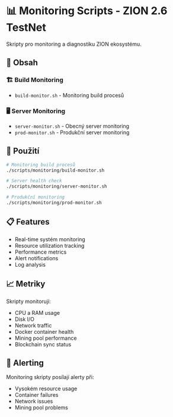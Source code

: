# 📊 Monitoring Scripts - ZION 2.6 TestNet

Skripty pro monitoring a diagnostiku ZION ekosystému.

## 📁 **Obsah**

### 🏗️ **Build Monitoring**
- `build-monitor.sh` - Monitoring build procesů

### 🖥️ **Server Monitoring**
- `server-monitor.sh` - Obecný server monitoring
- `prod-monitor.sh` - Produkční server monitoring

## 🚀 **Použití**

```bash
# Monitoring build procesů
./scripts/monitoring/build-monitor.sh

# Server health check
./scripts/monitoring/server-monitor.sh

# Produkční monitoring
./scripts/monitoring/prod-monitor.sh
```

## 📋 **Features**

- Real-time systém monitoring
- Resource utilization tracking
- Performance metrics
- Alert notifications
- Log analysis

## 📈 **Metriky**

Skripty monitorují:
- CPU a RAM usage
- Disk I/O
- Network traffic  
- Docker container health
- Mining pool performance
- Blockchain sync status

## 🔔 **Alerting**

Monitoring skripty posílají alerty při:
- Vysokém resource usage
- Container failures
- Network issues
- Mining pool problems